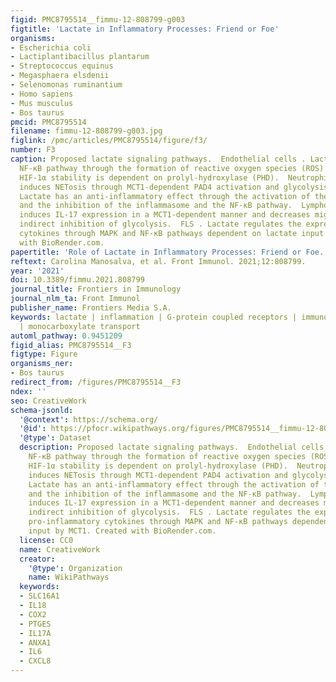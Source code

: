 ```yaml
---
figid: PMC8795514__fimmu-12-808799-g003
figtitle: 'Lactate in Inflammatory Processes: Friend or Foe'
organisms:
- Escherichia coli
- Lactiplantibacillus plantarum
- Streptococcus equinus
- Megasphaera elsdenii
- Selenomonas ruminantium
- Homo sapiens
- Mus musculus
- Bos taurus
pmcid: PMC8795514
filename: fimmu-12-808799-g003.jpg
figlink: /pmc/articles/PMC8795514/figure/f3/
number: F3
caption: Proposed lactate signaling pathways.  Endothelial cells . Lactate activates
  NF-κB pathway through the formation of reactive oxygen species (ROS). Lactate-induced
  HIF-1α stability is dependent on prolyl-hydroxylase (PHD).  Neutrophils . Lactate
  induces NETosis through MCT1-dependent PAD4 activation and glycolysis.  Macrophages.
  Lactate has an anti-inflammatory effect through the activation of the GPR81 receptor
  and the inhibition of the inflammasome and the NF-κB pathway.  Lymphocytes . Lactate
  induces IL-17 expression in a MCT1-dependent manner and decreases migration through
  indirect inhibition of glycolysis.  FLS . Lactate regulates the expression of pro-inflammatory
  cytokines through MAPK and NF-κB pathways dependent on lactate input by MCT1. Created
  with BioRender.com.
papertitle: 'Role of Lactate in Inflammatory Processes: Friend or Foe.'
reftext: Carolina Manosalva, et al. Front Immunol. 2021;12:808799.
year: '2021'
doi: 10.3389/fimmu.2021.808799
journal_title: Frontiers in Immunology
journal_nlm_ta: Front Immunol
publisher_name: Frontiers Media S.A.
keywords: lactate | inflammation | G-protein coupled receptors | immunometabolism
  | monocarboxylate transport
automl_pathway: 0.9451209
figid_alias: PMC8795514__F3
figtype: Figure
organisms_ner:
- Bos taurus
redirect_from: /figures/PMC8795514__F3
ndex: ''
seo: CreativeWork
schema-jsonld:
  '@context': https://schema.org/
  '@id': https://pfocr.wikipathways.org/figures/PMC8795514__fimmu-12-808799-g003.html
  '@type': Dataset
  description: Proposed lactate signaling pathways.  Endothelial cells . Lactate activates
    NF-κB pathway through the formation of reactive oxygen species (ROS). Lactate-induced
    HIF-1α stability is dependent on prolyl-hydroxylase (PHD).  Neutrophils . Lactate
    induces NETosis through MCT1-dependent PAD4 activation and glycolysis.  Macrophages.
    Lactate has an anti-inflammatory effect through the activation of the GPR81 receptor
    and the inhibition of the inflammasome and the NF-κB pathway.  Lymphocytes . Lactate
    induces IL-17 expression in a MCT1-dependent manner and decreases migration through
    indirect inhibition of glycolysis.  FLS . Lactate regulates the expression of
    pro-inflammatory cytokines through MAPK and NF-κB pathways dependent on lactate
    input by MCT1. Created with BioRender.com.
  license: CC0
  name: CreativeWork
  creator:
    '@type': Organization
    name: WikiPathways
  keywords:
  - SLC16A1
  - IL18
  - COX2
  - PTGES
  - IL17A
  - ANXA1
  - IL6
  - CXCL8
---
```

